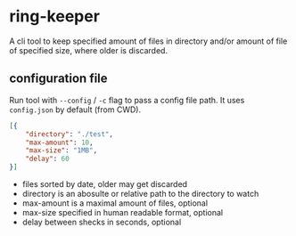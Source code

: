 # ring-keeper

A cli tool to keep specified amount of files in directory and/or amount of file of specified size, where older is discarded.

## configuration file

Run tool with `--config` / `-c` flag to pass a config file path. It uses `config.json` by default (from CWD).

```json
[{
    "directory": "./test",
    "max-amount": 10,
    "max-size": "1MB",
    "delay": 60
}]
```

- files sorted by date, older may get discarded
- directory is an abosulte or relative path to the directory to watch
- max-amount is a maximal amount of files, optional
- max-size specified in human readable format, optional
- delay between shecks in seconds, optional
